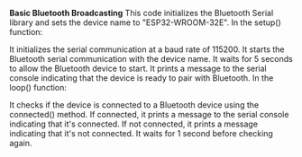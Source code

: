 **Basic Bluetooth Broadcasting**
This code initializes the Bluetooth Serial library and sets the device name to "ESP32-WROOM-32E". In the setup() function:

It initializes the serial communication at a baud rate of 115200.
It starts the Bluetooth serial communication with the device name.
It waits for 5 seconds to allow the Bluetooth device to start.
It prints a message to the serial console indicating that the device is ready to pair with Bluetooth.
In the loop() function:

It checks if the device is connected to a Bluetooth device using the connected() method.
If connected, it prints a message to the serial console indicating that it's connected.
If not connected, it prints a message indicating that it's not connected.
It waits for 1 second before checking again.
